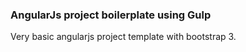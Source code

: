 ### AngularJs project boilerplate using Gulp

Very basic angularjs project template with bootstrap 3.
